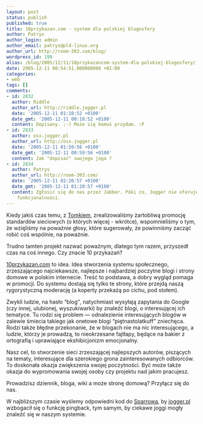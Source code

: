 ```yaml
---
layout: post
status: publish
published: true
title: 10przykazan.com - system dla polskiej blogosfery
author: Patrys
author_login: admin
author_email: patrys@pld-linux.org
author_url: http://room-303.com/blog/
wordpress_id: 199
alias: /blog/2005/12/11/10przykazancom-system-dla-polskiej-blogosfery/
date: 2005-12-11 00:54:51.000000000 +01:00
categories:
- web
tags: []
comments:
- id: 2832
  author: Riddle
  author_url: http://riddle.jogger.pl
  date: '2005-12-11 01:18:52 +0100'
  date_gmt: '2005-12-11 00:18:52 +0100'
  content: Dopisany. ;-) Może się komuś przydam. :P
- id: 2833
  author: osx.jogger.pl
  author_url: http://osx.jogger.pl
  date: '2005-12-11 01:59:56 +0100'
  date_gmt: '2005-12-11 00:59:56 +0100'
  content: Jak "dopisać" swojego joga ?
- id: 2834
  author: Patrys
  author_url: http://room-303.com/
  date: '2005-12-11 02:20:57 +0100'
  date_gmt: '2005-12-11 01:20:57 +0100'
  content: Zgłosić się do nas przez Jabber. Póki co, Jogger nie oferuje niezbędnej
    funkcjonalności.
---
```

<p>Kiedy jakiś czas temu, z <a href="http://nbw.jogger.pl">Tomkiem</a>, zrealizowaliśmy żartobliwą promocję standardów sieciowych (o których więcej - wkrótce), wspomnieliśmy o tym, że wzięliśmy na poważnie głosy, które sugerowały, że powinniśmy zacząć robić coś wspólnie, na poważnie.</p>

<p>Trudno tamten projekt nazwać poważnym, dlatego tym razem, przyszedł czas na coś innego. Czy znacie 10 przykazań?</p>

<p><a href="http://10przykazan.com">10przykazan.com</a> to idea. Idea stworzenia systemu społecznego, zrzeszającego najciekawsze, najlepsze i najbardziej poczytne blogi i strony domowe w polskim internecie. Treść to podstawa, a dobry wygląd pomaga w promocji. Do systemu dostają się tylko te strony, które przejdą naszą rygorystyczną moderację (a koperty przekażą po cichu, pod stołem).</p>

<p>Zwykli ludzie, na hasło <q>blog</q>, natychmiast wysyłają zapytania do Google (czy innej, ulubionej, wyszukiwarki) by znaleźć blogi, o interesującej ich tematyce. Tu rodzi się problem &mdash; odnalezienie interesujących blogów w zalewie śmiecia takiego jak onetowe blogi <q>piętnastolatkuff</q> zniechęca. Rodzi także błędne przekonanie, że w blogach nie ma nic interesującego, a ludzie, którzy je prowadzą, to nieokrzesane fajtłapy, będące na bakier z ortografią i uprawiające ekshibicjonizm emocjonalny.</p>

<p>Nasz cel, to stworzenie sieci zrzeszającej najlepszych autorów, piszących na tematy, interesujące dla szerokiego grona zainteresowanych odbiorców. To doskonała okazja zwiększenia swojej poczytności. Być może także okazja do wypromowania swojej osoby czy projektu nad jakim pracujesz.</p>

<p>Prowadzisz dziennik, bloga, wiki a może stronę domową? Przyłącz się do nas.</p>

<p>W najbliższym czasie wyślemy odpowiedni kod do <a href="http://sparrow.jogger.pl">Sparrowa</a>, by <a href="http://jogger.pl">jogger.pl</a> wzbogacił się o funkcję pingback, tym samym, by ciekawe joggi mogły znaleźć się w naszym systemie.</p>
